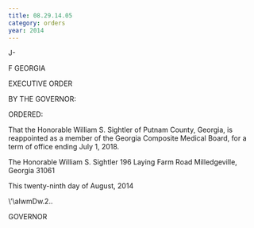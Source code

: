 ```yaml
---
title: 08.29.14.05
category: orders
year: 2014
---
```

   

J-

F GEORGIA

EXECUTIVE ORDER

BY THE GOVERNOR:

ORDERED:

That the Honorable William S. Sightler of Putnam County,
Georgia, is reappointed as a member of the Georgia Composite
Medical Board, for a term of office ending July 1, 2018.

The Honorable William S. Sightler
196 Laying Farm Road
Milledgeville, Georgia 31061

This twenty-ninth day of August, 2014

\’\aIwmDw.2..

GOVERNOR

